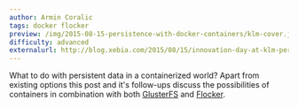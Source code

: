 ```yaml
---
author: Armin Coralic
tags: docker flocker
preview: /img/2015-08-15-persistence-with-docker-containers/klm-cover.jpg
difficulty: advanced
externalurl: http://blog.xebia.com/2015/08/15/innovation-day-at-klm-persistence-with-docker-containers-2/
---
```

What to do with persistent data in a containerized world?
Apart from existing options this post and it's follow-ups discuss the possibilities of containers in combination with both [GlusterFS](https://www.gluster.org/) and [Flocker](https://github.com/ClusterHQ/flocker).
